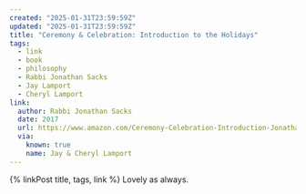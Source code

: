 ```yaml
---
created: "2025-01-31T23:59:59Z"
updated: "2025-01-31T23:59:59Z"
title: "Ceremony & Celebration: Introduction to the Holidays"
tags:
  - link
  - book
  - philosophy
  - Rabbi Jonathan Sacks
  - Jay Lamport
  - Cheryl Lamport
link:
  author: Rabbi Jonathan Sacks
  date: 2017
  url: https://www.amazon.com/Ceremony-Celebration-Introduction-Jonathan-Sacks-ebook/dp/B075D88F9L
  via:
    known: true
    name: Jay & Cheryl Lamport
---
```


{% linkPost title, tags, link %} Lovely as always.
